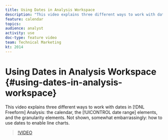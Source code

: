 ```yaml
---
title: Using Dates in Analysis Workspace
description: "This video explains three different ways to work with dates in Freeform Analysis: the calendar, the date range elements, and the granularity elements. Not shown, somewhat embarrassingly: how to use dates to enable line charts. "
feature: calendar
topics: 
audience: analyst
activity: use
doc-type: feature video
team: Technical Marketing
kt: 2014
---
```


# Using Dates in Analysis Workspace {#using-dates-in-analysis-workspace}

This video explains three different ways to work with dates in [!DNL Freeform] Analysis: the calendar, the [!UICONTROL date range] elements, and the granularity elements. Not shown, somewhat embarrassingly: how to use dates to enable line charts.

>[!VIDEO](https://video.tv.adobe.com/v/24136/?quality=12)
